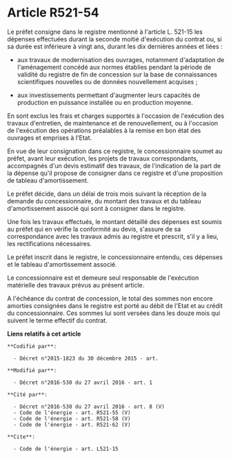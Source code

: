 # Article R521-54

Le préfet consigne dans le registre mentionné à l'article L. 521-15 les dépenses effectuées durant la seconde moitié
d'exécution du contrat ou, si sa durée est inférieure à vingt ans, durant les dix dernières années et liées :

- aux travaux de modernisation des ouvrages, notamment d'adaptation de l'aménagement concédé aux normes établies pendant la
période de validité du registre de fin de concession sur la base de connaissances scientifiques nouvelles ou de données
nouvellement acquises ;

- aux investissements permettant d'augmenter leurs capacités de production en puissance installée ou en production moyenne. 

En sont exclus les frais et charges supportés à l'occasion de l'exécution des travaux d'entretien, de maintenance et de
renouvellement, ou à l'occasion de l'exécution des opérations préalables à la remise en bon état des ouvrages et emprises à
l'Etat. 

En vue de leur consignation dans ce registre, le concessionnaire soumet au préfet, avant leur exécution, les projets de
travaux correspondants, accompagnés d'un devis estimatif des travaux, de l'indication de la part de la dépense qu'il propose
de consigner dans ce registre et d'une proposition de tableau d'amortissement. 

Le préfet décide, dans un délai de trois mois suivant la réception de la demande du concessionnaire, du montant des travaux
et du tableau d'amortissement associé qui sont à consigner dans le registre. 

Une fois les travaux effectués, le montant détaillé des dépenses est soumis au préfet qui en vérifie la conformité au devis,
s'assure de sa correspondance avec les travaux admis au registre et prescrit, s'il y a lieu, les rectifications nécessaires. 

Le préfet inscrit dans le registre, le concessionnaire entendu, ces dépenses et le tableau d'amortissement associé. 

Le concessionnaire est et demeure seul responsable de l'exécution matérielle des travaux prévus au présent article. 

A l'échéance du contrat de concession, le total des sommes non encore amorties consignées dans le registre est porté au débit
de l'Etat et au crédit du concessionnaire. Ces sommes lui sont versées dans les douze mois qui suivent le terme effectif du
contrat.

**Liens relatifs à cet article**

	**Codifié par**:

	  - Décret n°2015-1823 du 30 décembre 2015 - art.

	**Modifié par**:

	  - Décret n°2016-530 du 27 avril 2016 - art. 1

	**Cité par**:

	  - Décret n°2016-530 du 27 avril 2016 - art. 8 (V)
	  - Code de l'énergie - art. R521-55 (V)
	  - Code de l'énergie - art. R521-58 (V)
	  - Code de l'énergie - art. R521-62 (V)

	**Cite**:

	  - Code de l'énergie - art. L521-15
